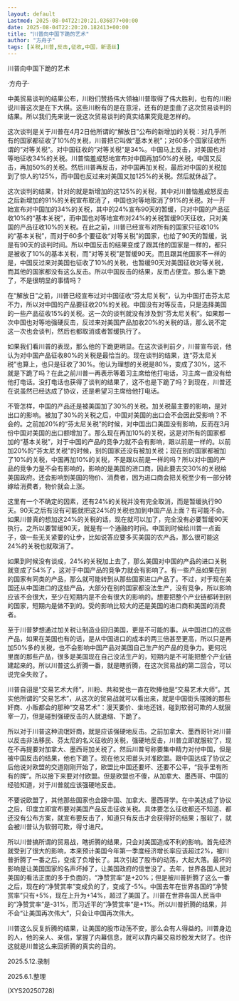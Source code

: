```yaml
---
layout: default
Lastmod: 2025-08-04T22:20:21.036877+00:00
date: 2025-08-04T22:20:20.182413+00:00
title: "川普向中国下跪的艺术"
author: "方舟子"
tags: [关税,川普,反击,征收,中国，新语丝]
---
```


川普向中国下跪的艺术

·方舟子·

中美贸易谈判的结果公布，川粉们赞扬伟大领袖川普取得了伟大胜利，也有的川粉说川普这次是在下大棋。这些川粉有的是在意淫，还有的是歪曲了这次贸易谈判的结果。所以我们先来说一说这次贸易谈判的真实结果究竟是怎样的。

这次谈判是关于川普在4月2日他所谓的“解放日”公布的新增加的关税：对几乎所有的国家都征收了10%的关税，川普把它叫做“基本关税”；对60多个国家征收所谓的“对等关税”。对中国征收的“对等关税”是34%。中国马上反击，对美国也对等地征收34%的关税。川普恼羞成怒地宣布对中国再加50%的关税，中国又反击，再加50%的关税。然后川普再反击，对中国再加关税，最后对中国的关税加到了惊人的125%，而中国也反过来对美国又加125%的关税。然后就休战了。

这次谈判的结果，针对的就是新增加的这125%的关税，其中对川普恼羞成怒反击之后新增加的91%的关税宣布取消了，中国也对等地取消了91%的关税。对一开始宣布对中国加的34%的关税，其中的24%宣布90天的暂缓，只对中国的产品征收10%的“基本关税”，而中国也对等地宣布对24%的关税暂缓90天征收，只对美国的产品征收10%的关税。在此之前，川普已经宣布对所有的国家只征收10%的“基本关税”，而对于60多个要征收“对等关税”的国家，也给了90天的暂缓，说是有90天的谈判时间。所以中国反击的结果变成了跟其他的国家是一样的，都只是被收了10%的基本关税，而“对等关税”是暂缓90天。而且跟其他国家不一样的是，中国反过来对美国也征收了10%的关税，也暂缓90天对美国征收对等关税，而其他的国家都没有这么反击。所以中国反击的结果，反而占便宜。那么谁下跪了，不是很明显的事情吗？

在“解放日”之前，川普已经宣布过对中国征收“芬太尼关税”，认为中国打击芬太尼不力，所以对中国的产品要征收20%的关税。中国没有对等反击，只是选择美国的一些产品征收15%的关税。这一次的谈判就没有涉及到“芬太尼关税”。如果那一次中国也对等地强硬反击，反过来对美国产品加收20%的关税的话，那么说不定这一次也会谈判，然后也都取消或者暂缓执行了。

如果我们看川普的表现，那么他的下跪更明显。在这次谈判前夕，川普宣布说，他认为对中国产品征收80%的关税是最恰当的。现在谈判的结果，连“芬太尼关税”也算上，也只是征收了30%。他认为理想的关税是80%，变成了30%，这不就是下跪了吗？在此之前川普一再表示等着习主席给他打电话，习主席一直没有给他打电话。没打电话也获得了谈判的结果了，这不也是下跪了吗？到现在，川普还在说虽然已经达成了协议，还是希望习主席给他打电话。

不管怎样，中国的产品还是被美国加了30%的关税。加关税最主要的影响，是对出口的影响。被加了30%的关税之后，中国对美国的出口会不会因此受影响？不会的。之前加20%的“芬太尼关税”的时候，对中国出口美国没有影响，反而在3月份中国对美国的出口额增加了。那么现在再加10%的关税，这是对所有的国家都加的“基本关税”，对于中国的产品的竞争力就不会有影响，跟以前是一样的。以前加20%的“芬太尼关税”的时候，别的国家还没有被加关税；现在别的国家都被加了10%的关税，中国再加10%的关税，不是跟以前是一样的吗？所以对中国的产品的竞争力是不会有影响的，影响的是美国的进口商，因此要去交30%的关税给美国政府。还会影响到美国的物价、消费者，因为进口商会把关税至少有一部分转嫁给消费者，物价就会上涨。

这里有一个不确定的因素，还有24%的关税并没有完全取消，而是暂缓执行90天。90天之后有没有可能就把这24%的关税也加到中国产品上面？有可能不会。如果川普真的想加这24%的关税的话，现在就可以加了，完全没有必要暂缓90天执行。之所以要暂缓90天，就是有一个通融的时间。中国到时候给川普一点面子，做一些无关紧要的让步，比如说答应要多买美国的农产品，那么很可能这24%的关税也就取消了。

如果到时候没有谈成，24%的关税加上去了，那么美国对中国的产品的进口关税就变成了54%了，这对于中国产品的竞争力就会有影响了。有一些产品如果在别的国家有同类的产品，那么就可能转到从那些国家进口产品了。不过，对于现在美国还从中国进口的这些产品，大部分在别的国家都没法生产，没有竞争，所以影响应该不会很大，至少在短期内是不会有很大的影响的。想要把整个产业链都转到别的国家，短期内是做不到的。受的影响比较大的还是美国的进口商和美国的消费者。

至于川普梦想通过加关税让制造业回归美国，更是不可能的事。从中国进口的这些产品，如果在美国也有的话，是从中国进口的成本的两三倍甚至更高，所以只是再加50%多的关税，也不会影响中国产品对美国自己生产的产品的竞争力。更何况里面的那些产品，很多是美国现在自己没法生产的，短期内是不可能把整个产业链建起来的。所以川普这么折腾一番，就是瞎折腾，在这次贸易战的第二回合，可以说完全失败了。

川普自诩是“交易艺术大师”，川粉、共和党也一直在吹捧他是“交易艺术大师”。其实他所谓的“交易艺术”，从这次的贸易战就可以看出来，就是中国街头摆摊的那些奸商、小贩都会的那种“交易艺术”：漫天要价、坐地还钱，碰到软弱可欺的人就狠宰一刀，但是碰到强硬反击的人就退缩、下跪了。

所以对于川普这种流氓奸商，就是应该强硬地反击。之前加拿大、墨西哥针对川普以反击非法移民、芬太尼的名义征收的关税，强硬地反击，川普立即就服软了，现在不再提要对加拿大、墨西哥加关税了。然后川普号称要集中精力对付中国，但是被中国反击的结果，他也下跪了。现在他又把苗头对准欧盟。跟中国达成了协议之后他说对欧盟的交道刚刚开始了，欧盟比中国还要坏、还要不公平，“我手里有所有的牌”。所以接下来要对付欧盟。但是欧盟也不傻，从加拿大、墨西哥、中国的经验知道，对于川普就应该强硬地反击。

不要说欧盟了，其他那些国家也会跟中国、加拿大、墨西哥学。在中美达成了协议之后，印度立即宣布要对美国产品反击征收关税。具体要怎么征收都还不知道、都还没有公布方案，就宣布要反击了，知道只有反击才会获得好的结果；服软了，就会被川普认为软弱可欺，得寸进尺。

所以川普搞所谓的贸易战，瞎折腾的结果，只会对美国造成不利的影响。首先经济就受到了很大的影响，本来预计美国今年第一季度经济增长率应该超过2%，被川普折腾了一番之后，变成了负增长了。其次引起了股市的动荡，大起大落。最坏的影响是让美国国家的名声坏掉了，让美国政府的信誉没了。去年，世界各国人民对美国的看法正面的多于负面的，“净赞赏率”是+20%；但是被川普折腾了这么一番之后，现在的“净赞赏率”变成负的了，变成了-5%。中国去年在世界各国的“净赞赏率”只有+5%，现在上升为+14%，超过了美国了。川普在世界各国人民当中的“净赞赏率”是-31%，而习近平的“净赞赏率”是+1%。所以川普折腾的结果，并不会“让美国再次伟大”，只会让中国再次伟大。

川普这么反复折腾的结果，让美国的股市动荡不安，那么会有人得益的。川普身边的人，他的亲人、亲信，掌握了内幕信息，就可以靠内幕交易炒股发大财了。也许这就是川普这么来回折腾的真实的目的。

2025.5.12.录制

2025.6.1.整理

(XYS20250728)

